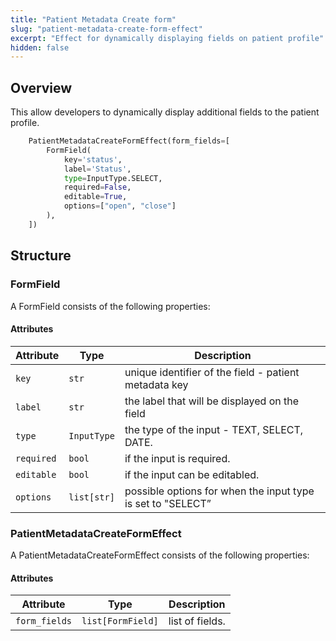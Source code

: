 ```yaml
---
title: "Patient Metadata Create form"
slug: "patient-metadata-create-form-effect"
excerpt: "Effect for dynamically displaying fields on patient profile"
hidden: false
---
```


## Overview

This allow developers to dynamically display additional fields to the patient profile.

```python
    PatientMetadataCreateFormEffect(form_fields=[
        FormField(
            key='status',
            label='Status',
            type=InputType.SELECT,
            required=False,
            editable=True,
            options=["open", "close"]
        ),
    ])
```

## Structure

### **FormField**

A FormField consists of the following properties:

#### Attributes

| Attribute          | Type   | Description                                                  |
|--------------------|--------|--------------------------------------------------------------|
| `key`              | `str`  | unique identifier of the field - patient metadata key        |
| `label`            | `str`  | the label that will be displayed on the field                |
| `type`             | `InputType`         | the type of the input - TEXT, SELECT, DATE.     |
| `required`         | `bool` | if the input is required. |
| `editable`         | `bool` | if the input can be editabled. |
| `options`          | `list[str]` | possible options for when the input type is set to "SELECT”  |


### **PatientMetadataCreateFormEffect**

A PatientMetadataCreateFormEffect consists of the following properties:

#### Attributes

| Attribute          | Type   | Description                                                  |
|--------------------|--------|--------------------------------------------------------------|
| `form_fields`      | `list[FormField]`                                                   | list of fields. |


